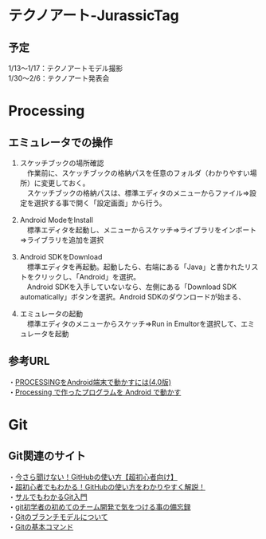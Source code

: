 # テクノアート-JurassicTag

## 予定
1/13〜1/17：テクノアートモデル撮影  
1/30〜2/6：テクノアート発表会

# Processing
## エミュレータでの操作
1. スケッチブックの場所確認  
    　作業前に、スケッチブックの格納パスを任意のフォルダ（わかりやすい場所）に変更しておく。  
    　スケッチブックの格納パスは、標準エディタのメニューからファイル⇒設定を選択する事で開く「設定画面」から行う。

2. Android ModeをInstall  
    　標準エディタを起動し、メニューからスケッチ⇒ライブラリをインポート⇒ライブラリを追加を選択
3. Android SDKをDownload  
    　標準エディタを再起動。起動したら、右端にある「Java」と書かれたリストをクリックし、「Android」を選択。  
    　Android SDKを入手していないなら、左側にある「Download SDK automatically」ボタンを選択。Android SDKのダウンロードが始まる、
4. エミュレータの起動  
    　標準エディタのメニューからスケッチ⇒Run in Emultorを選択して、エミュレータを起動

## 参考URL
・[PROCESSINGをAndroid端末で動かすには(4.0版)](http://mslabo.sakura.ne.jp/WordPress/make/processing%E3%80%80%E9%80%86%E5%BC%95%E3%81%8D%E3%83%AA%E3%83%95%E3%82%A1%E3%83%AC%E3%83%B3%E3%82%B9/processing%E3%82%92android%E7%AB%AF%E6%9C%AB%E3%81%A7%E5%8B%95%E3%81%8B%E3%81%99%E3%81%AB%E3%81%AF4-0%E7%89%88/)  
・[Processing で作ったプログラムを Android で動かす](http://www2.kobe-u.ac.jp/~tnishida/course/2013/programming/android.htm)  

# Git

## Git関連のサイト
・[今さら聞けない！GitHubの使い方【超初心者向け】](https://techacademy.jp/magazine/6235)  
・[超初心者でもわかる！GitHubの使い方をわかりやすく解説！](https://www.sejuku.net/blog/73468)  
・[サルでもわかるGit入門](https://backlog.com/ja/git-tutorial/)  
・[git初学者の初めてのチーム開発で気をつける事の備忘録](https://qiita.com/shh-nkmr/items/fde133cbdfa5f0092be1#comments)  
・[Gitのブランチモデルについて](https://qiita.com/okuderap/items/0b57830d2f56d1d51692)  
・[Gitの基本コマンド](https://qiita.com/konweb/items/621722f67fdd8f86a017)  
